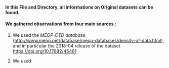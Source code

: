 
#### In this File and Directory, all informations on Original datasets can be found. 
#### We gathered observations from four main sources :

1) We used the *MEOP-CTD database* (http://www.meop.net/database/meop-databases/density-of-data.html), and in particular the 2018-04 release of the dataset https://doi.org/10.17882/45461

2) We used 
